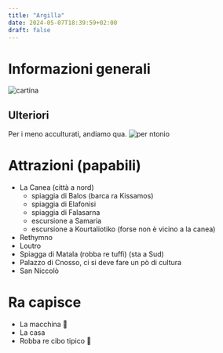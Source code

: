 ```yaml
---
title: "Argilla"
date: 2024-05-07T18:39:59+02:00
draft: false
---
```


# Informazioni generali
![cartina](/images/creta_cartina.jpg)
## Ulteriori
Per i meno acculturati, andiamo qua.
![per ntonio](/images/creta_a_ro_sta.jpg)
# Attrazioni (papabili)
- La Canea (città a nord)
  - spiaggia di Balos (barca ra Kissamos)
  - spiaggia di Elafonisi 
  - spiaggia di Falasarna
  - escursione a Samaria 
  - escursione a Kourtaliotiko (forse non è vicino a la canea)
- Rethymno
- Loutro
- Spiagga di Matala (robba re tuffi) (sta a Sud)
- Palazzo di Cnosso, ci si deve fare un pò di cultura
- San Niccolò

# Ra capisce
- La macchina 🚙
- La casa
- Robba re cibo tipico 🍦
